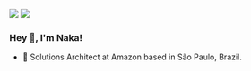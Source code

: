 [<img src="https://img.shields.io/badge/linkedin-%230077B5.svg?&style=for-the-badge&logo=linkedin&logoColor=white" />](https://www.linkedin.com/in/leonardonakagawa)
[<img src="https://img.shields.io/badge/Medium-12100E?style=for-the-badge&logo=medium&logoColor=white" />](https://leonaka.medium.com/)

### Hey 👋, I'm Naka!

- 🔭 Solutions Architect at Amazon based in São Paulo, Brazil.
